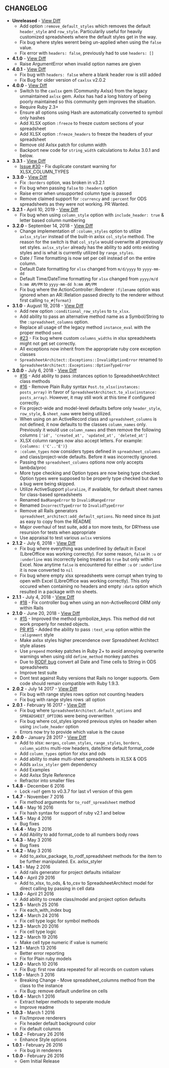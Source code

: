 CHANGELOG
---------

- **Unreleased** - [View Diff](https://github.com/westonganger/spreadsheet_architect/compare/v4.1.0...master)
  - Add option `:remove_default_styles` which removes the default `header_style` and `row_style`. Particularily useful for heavily customized spreadsheets where the default styles get in the way.
  - Fix bug where styles werent being un-applied when using the `false` value.
  - Fix error with `headers: false`, previously had to use `headers: []`
- **4.1.0** - [View Diff](https://github.com/westonganger/spreadsheet_architect/compare/v4.0.1...v4.1.0)
  - Raise ArgumentError when invalid option names are given
- **4.0.1** - [View Diff](https://github.com/westonganger/spreadsheet_architect/compare/v4.0.0...v4.0.1)
  - Fix bug with `headers: false` where a blank header row is still added 
  - Fix Bug for older version of `caxlsx` v2.0.2
- **4.0.0** - [View Diff](https://github.com/westonganger/spreadsheet_architect/compare/v3.3.1...v4.0.0)
  - Switch to the `caxlsx` gem (Community Axlsx) from the legacy unmaintained `axlsx` gem. Axlsx has had a long history of being poorly maintained so this community gem improves the situation.
  - Require Ruby 2.3+
  - Ensure all options using Hash are automatically converted to symbol only hashes
  - Add XLSX option `:freeze` to freeze custom sections of your spreadsheet
  - Add XLSX option `:freeze_headers` to freeze the headers of your spreadsheet
  - Remove old Axlsx patch for column width
  - Backport new code for `string_width` calculations to Axlsx 3.0.1 and below.
- **3.3.1** - [View Diff](https://github.com/westonganger/spreadsheet_architect/compare/v3.3.0...v3.3.1)
  - [Issue #30](https://github.com/westonganger/spreadsheet_architect/issues/30) - Fix duplicate constant warning for XLSX_COLUMN_TYPES
- **3.3.0** - [View Diff](https://github.com/westonganger/spreadsheet_architect/compare/v3.2.1...v3.3.0)
  - Fix `:borders` option, was broken in v3.2.1
  - Fix bug when passing `false` to `:headers` option
  - Raise error when unsupported column type is passed
  - Remove claimed support for `:currency` and `:percent` for ODS spreadsheets as they were not working. PR Wanted.
- **3.2.1** - April 10, 2019 - [View Diff](https://github.com/westonganger/spreadsheet_architect/compare/v3.2.0...v3.2.1)
  - Fix bug when using `column_style` option with `include_header: true` & letter based column numbering
- **3.2.0** - September 14, 2018 - [View Diff](https://github.com/westonganger/spreadsheet_architect/compare/v3.1.0...v3.2.0)
  - Change implementation of `:column_styles` option to utilize `axlsx_styler` instead of the built-in axlsx `col_style` method. The reason for the switch is that `col_style` would overwrite all previously set styles. `axlsx_styler` already has the ability to add onto existing styles and is what is currently utilized by `range_styles`.
  - Date / Time formatting is now set per cell instead of on the entire column.
  - Default Date formatting for `xlsx` changed from `m/d/yyyy` to `yyyy-mm-dd`
  - Default Time/DateTime formatting for `xlsx` changed from `yyyy/m/d h:mm AM/PM` to `yyyy-mm-dd h:mm AM/PM`
  - Fix bug where the ActionController::Renderer `:filename` option was ignored when an AR::Relation passed directly to the renderer without first calling `to_#{format}`
- **3.1.0** - August 19, 2018 - [View Diff](https://github.com/westonganger/spreadsheet_architect/compare/v3.0.0...v3.1.0)
  - Add new option `:conditional_row_styles` to `to_xlsx`.
  - Add ability to pass an alternative method name as a Symbol/String to the `:spreadsheet_columns` option.
  - Replace all usage of the legacy method `instance_eval` with the proper method `send`.
  - [#23](https://github.com/westonganger/spreadsheet_architect/issues/23#issuecomment-412803761) - Fix bug where custom `columns_widths` in xlsx spreadsheets might not get set correctly.
  - All exceptions now inherit from the appropriate ruby core exception classes
  - `SpreadsheetArchitect::Exceptions::InvalidOptionError` renamed to `SpreadsheetArchitect::Exceptions::OptionTypeError`
- **3.0.0** - July 6, 2018 - [View Diff](https://github.com/westonganger/spreadsheet_architect/compare/v2.1.2...v3.0.0)
  - [#16](https://github.com/westonganger/spreadsheet_architect/issues/16) - Add ability to pass :instances option to SpreadsheetArchitect class methods
  - [#16](https://github.com/westonganger/spreadsheet_architect/issues/16) - Remove Plain Ruby syntax `Post.to_xlsx(instances: posts_array)` in favor of `SpreadsheetArchitect.to_xlsx(instance: posts_array)`. However, it may still work at this time if configured correctly.
  - Fix project-wide and model-level defaults before only `header_style`, `row_style`, & `sheet_name` were being utilized.
  - When using on an ActiveRecord class and `spreadsheet_columns` is not defined, it now defaults to the classes `column_names` only. Previously it would use `column_names` and then remove the following columns `['id', 'created_at', 'updated_at', 'deleted_at']`
  - XLSX column ranges now also accept letters. For example: `{columns: ('C'..'E')}`
  - `:column_types` now considers types defined in `spreadsheet_columns` and class/project-wide defaults. Before it was incorrectly ignored.
  - Passing the `spreadsheet_columns` options now only accepts lambda/proc
  - More type checking and Option types are now being type checked. Option types were supposed to be properly type checked but due to a bug were being skipped.
  - Utilize ActiveSupport `pluralize`, if available, for default sheet names for class-based spreadsheets
  - Renamed `BadRangeError` to `InvalidRangeError`
  - Renamed `IncorrectTypeError` to `InvalidTypeError`
  - Remove all Rails generators `spreadsheet_architect:add_default_options`. No need since its just as easy to copy from the README
  - Major overhaul of test suite, add a ton more tests, for DRYness use resursion for tests when appropriate
  - Use appraisal to test various `axlsx` versions
- **2.1.2** - July 6, 2018 - [View Diff](https://github.com/westonganger/spreadsheet_architect/compare/v2.1.1...v2.1.2)
  - Fix bug where everything was underlined by default in Excel (LibreOffice was working correctly). For some reason, `false` in `:u` or `:underline` was incorrectly being treated as `true` but only within Excel. Now anytime `false` is encountered for either `:u` or `:underline` it is now converted to `nil`
  - Fix bug where empty xlsx spreadsheets were corrupt when trying to open with Excel (LibreOffice was working correctly). This only occured when containing no headers and empty `:data` option which resulted in a package with no sheets.
- **2.1.1** - July 4, 2018 - [View Diff](https://github.com/westonganger/spreadsheet_architect/compare/v2.1.0...v2.1.1)
  - [#18](https://github.com/westonganger/spreadsheet_architect/pull/18) - Fix controller bug when using an non-ActiveRecord ORM only within Rails
- **2.1.0** - June 20, 2018 - [View Diff](https://github.com/westonganger/spreadsheet_architect/compare/v2.0.2...v2.1.0)
  - [#15](https://github.com/westonganger/spreadsheet_architect/pull/15) - Improved the method symbolize_keys. This method did not work properly for nested objects.
  - [PR #15](https://github.com/westonganger/spreadsheet_architect/pull/15) - Added the ability to pass `:text_wrap` option within the `:alignment` style
  - Make axlsx styles higher precendence over Spreadsheet Architect style aliases
  - Use `prepend` monkey patches in Ruby 2+ to avoid annoying overwrite warnings when using old `define_method` monkey patches
  - Due to [RODF bug](https://github.com/thiagoarrais/rodf/issues/19) convert all Date and Time cells to String in ODS spreadsheets
  - Improve test suite
  - Dont test against Ruby versions that Rails no longer supports. Gem code should remain compatible with Ruby 1.9.3.
- **2.0.2** - July 14 2017 - [View Diff](https://github.com/westonganger/spreadsheet_architect/compare/v2.0.1...v2.0.2)
  - Fix bug with range styles rows option not counting headers
  - Fix bug with range styles rows :all option
- **2.0.1** - February 16 2017 - [View Diff](https://github.com/westonganger/spreadsheet_architect/compare/v2.0.0...v2.0.1)
  - Fix bug where `SpreadsheetArchitect.default_options` and `SPREADSHEET_OPTIONS` were being overwritten
  - Fix bug where col_styles ignored previous styles on header when using `include_header` option
  - Errors now try to provide which value is the cause
- **2.0.0** - January 28 2017 - [View Diff](https://github.com/westonganger/spreadsheet_architect/compare/v1.4.8...v2.0.0)
  - Add to xlsx: `merges`, `column_styles`, `range_styles`, `borders`, `column_widths` multi-row headers, date/time default format_code
  - Add `column_types` option for xlsx and ods
  - Add ability to make multi-sheet spreadsheets in XLSX & ODS
  - Adds `axlsx_styler` gem dependency
  - Add Examples
  - Add Axlsx Style Reference
  - Refractor into smaller files
- **1.4.8** - December 6 2016
  - Lock `rodf` gem to v0.3.7 for last v1 version of this gem
- **1.4.7** - November 7 2016
  - Fix method arguments for `to_rodf_spreadsheet` method
- **1.4.6** - May 16 2016
  - Fix hash syntax for support of ruby v2.1 and below
- **1.4.5** - May 4 2016
  - Bug fixes
- **1.4.4** - May 3 2016
  - Add Ability to add format_code to all numbers body rows
- **1.4.3** - May 3 2016
  - Bug fixes
- **1.4.2** - May 3 2016
  - Add to_axlsx_package, to_rodf_spreadsheet methods for the item to be further manipulated. Ex. axlsx_styler
- **1.4.1** - May 2 2016
  - Add rails generator for project defaults initializer
- **1.4.0** - April 29 2016
  - Add to_xlsx, to_ods, & to_csv to SpreadsheetArchitect model for direct calling by passing in cell data
- **1.3.0** - April 21 2016
  - Add ability to create class/model and project option defaults
- **1.2.5** - March 25 2016
  - Fix each_with_index bug
- **1.2.4** - March 24 2016
  - Fix cell type logic for symbol methods
- **1.2.3** - March 20 2016
  - Fix cell type logic
- **1.2.2** - March 19 2016
  - Make cell type numeric if value is numeric
- **1.2.1** - March 13 2016
  - Better error reporting
  - Fix for Plain ruby models
- **1.2.0** - March 10 2016
  - Fix Bug: first row data repeated for all records on custom values
- **1.1.0** - March 3 2016
  - Breaking Change - Move spreadsheet_columns method from the class to the instance
  - Fix Bug: remove default underline on cells
- **1.0.4** - March 1 2016
  - Extract helper methods to seperate module
  - Improve readme
- **1.0.3** - March 1 2016
  - Fix/Improve renderers
  - Fix header default background color
  - Fix default columns
- **1.0.2** - February 26 2016
  - Enhance Style options
- **1.0.1** - February 26 2016
  - Fix bug in renderers
- **1.0.0** - February 26 2016
  - Gem Initial Release
